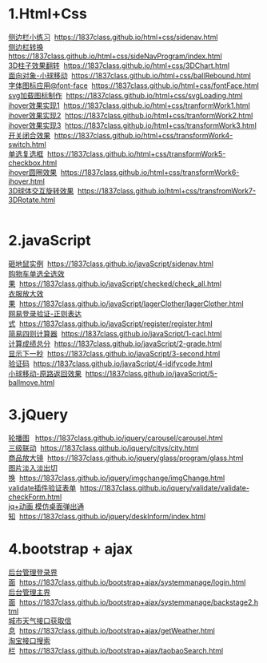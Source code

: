 # 1.Html+Css

 [侧边栏小练习](https://1837class.github.io/html+css/sidenav.html)&nbsp;&nbsp;https://1837class.github.io/html+css/sidenav.html
 <br/>
 [侧边栏转换](https://1837class.github.io/html+css/sideNavProgram/index.html)<br/>
  https://1837class.github.io/html+css/sideNavProgram/index.html
 <br/>
 [3D柱子效果翻转](https://1837class.github.io/html+css/3DChart.html)&nbsp;&nbsp;https://1837class.github.io/html+css/3DChart.html
 <br/>
 [面向对象-小球移动](https://1837class.github.io/html+css/ballRebound.html)&nbsp;&nbsp;https://1837class.github.io/html+css/ballRebound.html
 <br/>
 [字体图标应用@font-face](https://1837class.github.io/html+css/fontFace.html)&nbsp;&nbsp;https://1837class.github.io/html+css/fontFace.html
 <br/>
 [svg加载图标制作](https://1837class.github.io/html+css/svgLoading.html)&nbsp;&nbsp;https://1837class.github.io/html+css/svgLoading.html
 <br/>
 [ihover效果实现1](https://1837class.github.io/html+css/tranformWork1.html)&nbsp;&nbsp;https://1837class.github.io/html+css/tranformWork1.html
 <br/>
 [ihover效果实现2](https://1837class.github.io/html+css/tranformWork2.html)&nbsp;&nbsp;https://1837class.github.io/html+css/tranformWork2.html
 <br/>
 [ihover效果实现3](https://1837class.github.io/html+css/transformWork3.html)&nbsp;&nbsp;https://1837class.github.io/html+css/transformWork3.html
 <br/>
 [开关闭合效果](https://1837class.github.io/html+css/transformWork4-switch.html)&nbsp;&nbsp;https://1837class.github.io/html+css/transformWork4-switch.html
 <br/>
 [单选复选框](https://1837class.github.io/html+css/transformWork5-checkbox.html)&nbsp;&nbsp;https://1837class.github.io/html+css/transformWork5-checkbox.html
 <br/>
 [ihover圆圈效果](https://1837class.github.io/html+css/transformWork6-ihover.html)&nbsp;&nbsp;https://1837class.github.io/html+css/transformWork6-ihover.html
 <br/>
 [3D球体交互旋转效果](https://1837class.github.io/html+css/transfromWork7-3DRotate.html)&nbsp;&nbsp;https://1837class.github.io/html+css/transfromWork7-3DRotate.html
 <br/>
 <br/>

# 2.javaScript
[砸地鼠实例](https://1837class.github.io/javaScript/catchmouse/catch.html)&nbsp;&nbsp;https://1837class.github.io/javaScript/sidenav.html
 <br/>
[购物车单选全选效果](https://1837class.github.io/javaScript/checked/check_all.html)&nbsp;&nbsp;https://1837class.github.io/javaScript/checked/check_all.html
 <br/>
[衣服放大效果](https://1837class.github.io/javaScript/lagerClother/lagerClother.html)&nbsp;&nbsp;https://1837class.github.io/javaScript/lagerClother/lagerClother.html
 <br/>
[网易登录验证-正则表达式](https://1837class.github.io/javaScript/register/register.html)&nbsp;&nbsp;https://1837class.github.io/javaScript/register/register.html
 <br/>
[简易四则计算器](https://1837class.github.io/javaScript/1-cacl.html)&nbsp;&nbsp;https://1837class.github.io/javaScript/1-cacl.html
 <br/>
[计算成绩总分](https://1837class.github.io/javaScript/2-grade.html)&nbsp;&nbsp;https://1837class.github.io/javaScript/2-grade.html
 <br/>
[显示下一秒](https://1837class.github.io/javaScript/3-second.html)&nbsp;&nbsp;https://1837class.github.io/javaScript/3-second.html
 <br/>
[验证码](https://1837class.github.io/javaScript/4-idifycode.html)&nbsp;&nbsp;https://1837class.github.io/javaScript/4-idifycode.html
 <br/>
[小球移动-原路返回效果](https://1837class.github.io/javaScript/5-ballmove.html)&nbsp;&nbsp;https://1837class.github.io/javaScript/5-ballmove.html
 <br/>

# 3.jQuery
[轮播图](https://1837class.github.io/jquery/carousel/carousel.html)
&nbsp;&nbsp;https://1837class.github.io/jquery/carousel/carousel.html
 <br/>
[三级联动](https://1837class.github.io/jquery/citys/city.html)&nbsp;&nbsp;https://1837class.github.io/jquery/citys/city.html
 <br/>
[商品放大镜](https://1837class.github.io/jquery/glass/program/glass.html)&nbsp;&nbsp;https://1837class.github.io/jquery/glass/program/glass.html
 <br/>
[图片淡入淡出切换](https://1837class.github.io/jquery/imgchange/imgChange.html)&nbsp;&nbsp;https://1837class.github.io/jquery/imgchange/imgChange.html
 <br/>
[validate插件验证表单](https://1837class.github.io/jquery/validate/validate-checkForm.html)&nbsp;&nbsp;https://1837class.github.io/jquery/validate/validate-checkForm.html
 <br/>
[jq+动画 模仿桌面弹出通知](https://1837class.github.io/jquery/deskInform/index.html)&nbsp;&nbsp;https://1837class.github.io/jquery/deskInform/index.html
 <br/>

# 4.bootstrap + ajax
[后台管理登录界面](https://1837class.github.io/bootstrap+ajax/systemmanage/login.html)&nbsp;&nbsp;https://1837class.github.io/bootstrap+ajax/systemmanage/login.html
 <br/>
[后台管理主界面](https://1837class.github.io/bootstrap+ajax/systemmanage/backstage2.html)&nbsp;&nbsp;https://1837class.github.io/bootstrap+ajax/systemmanage/backstage2.html
 <br/>
[城市天气接口获取信息](https://1837class.github.io/bootstrap+ajax/getWeather.html)&nbsp;&nbsp;https://1837class.github.io/bootstrap+ajax/getWeather.html
 <br/>
[淘宝接口搜索栏](https://1837class.github.io/bootstrap+ajax/taobaoSearch.html)&nbsp;&nbsp;https://1837class.github.io/bootstrap+ajax/taobaoSearch.html
 <br/>










